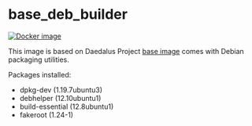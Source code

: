 # base_deb_builder

[![Docker image](https://img.shields.io/badge/docker-latest-blue.svg)](https://hub.docker.com/r/daedalusproject/base_deb_builder)

This image is based on Daedalus Project [base image](/base) comes with Debian packaging utilities.

Packages installed:

 * dpkg-dev (1.19.7ubuntu3)
 * debhelper (12.10ubuntu1)
 * build-essential (12.8ubuntu1)
 * fakeroot (1.24-1)
